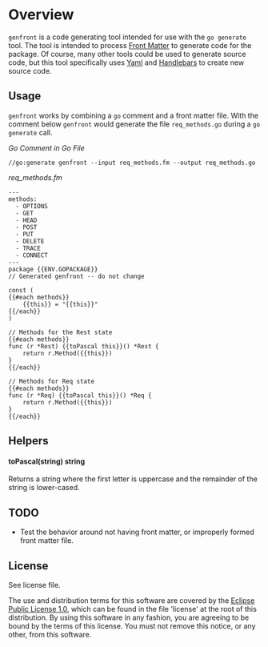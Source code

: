 # Overview

`genfront` is a code generating tool intended for use with the `go generate` tool.
The tool is intended to process [Front Matter][Front Matter] to generate code
for the package.  Of course, many other tools could be used to generate source
code, but this tool specifically uses [Yaml][Yaml] and [Handlebars][Handlebars]
to create new source code.


## Usage

`genfront` works by combining a `go` comment and a front matter file.  With the
comment below `genfront` would generate the file `req_methods.go` during a 
`go generate` call.

*Go Comment in Go File*
```
//go:generate genfront --input req_methods.fm --output req_methods.go
```

*req_methods.fm*
```
---
methods:
  - OPTIONS
  - GET
  - HEAD
  - POST
  - PUT
  - DELETE
  - TRACE
  - CONNECT
---
package {{ENV.GOPACKAGE}}
// Generated genfront -- do not change

const (
{{#each methods}}
	{{this}} = "{{this}}"
{{/each}}
)

// Methods for the Rest state
{{#each methods}}
func (r *Rest) {{toPascal this}}() *Rest {
	return r.Method({{this}})
}
{{/each}}

// Methods for Req state
{{#each methods}}
func (r *Req) {{toPascal this}}() *Req {
	return r.Method({{this}})
}
{{/each}}
```

## Helpers

#### toPascal(string) string
Returns a string where the first letter is uppercase and the remainder of the string
is lower-cased.


## TODO

- Test the behavior around not having front matter, or improperly formed front
  matter file.

## License

See license file.

The use and distribution terms for this software are covered by the
[Eclipse Public License 1.0][EPL-1], which can be found in the file 'license' at the
root of this distribution. By using this software in any fashion, you are
agreeing to be bound by the terms of this license. You must not remove this
notice, or any other, from this software.


[EPL-1]: http://opensource.org/licenses/eclipse-1.0.txt
[Front Matter]: https://jekyllrb.com/docs/frontmatter/
[Yaml]: http://yaml.org/
[Handlebars]: http://handlebarsjs.com/

